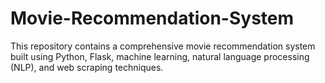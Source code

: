 # Movie-Recommendation-System
This repository contains a comprehensive movie recommendation system built using Python, Flask, machine learning, natural language processing (NLP), and web scraping techniques.
